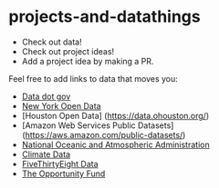 # projects-and-datathings

* Check out data! 
* Check out project ideas! 
* Add a project idea by making a PR.


Feel free to add links to data that moves you:

* [Data dot gov](https://www.data.gov/)
* [New York Open Data](https://nycopendata.socrata.com/)
* [Houston Open Data] (https://data.ohouston.org/)
* [Amazon Web Services Public Datasets] (https://aws.amazon.com/public-datasets/)
* [National Oceanic and Atmospheric Administration](https://www.ncdc.noaa.gov/)
* [Climate Data](https://www.climate.gov/maps-data)
* [FiveThirtyEight Data](https://github.com/fivethirtyeight/data)
* [The Opportunity Fund](http://opportunity.census.gov/)

